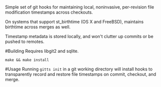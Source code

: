 Simple set of git hooks for maintaining local, noninvasive, per-revision file modification timestamps across checkouts.

On systems that support st_birthtime (OS X and FreeBSD), maintains birthtime across merges as well.

Timestamp metadata is stored locally, and won't clutter up commits or be pushed to remotes.

#Building
Requires libgit2 and sqlite.

    make && make install
	
#Usage
Running `gitts init` in a git working directory will install hooks to transparently record and restore file timestamps on commit, checkout, and merge.